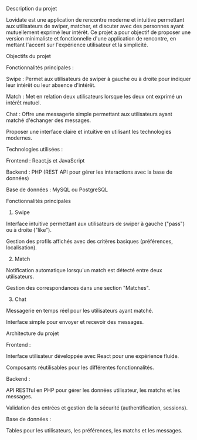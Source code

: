 Description du projet

Lovidate est une application de rencontre moderne et intuitive permettant aux utilisateurs de swiper, matcher, et discuter avec des personnes ayant mutuellement exprimé leur intérêt. Ce projet a pour objectif de proposer une version minimaliste et fonctionnelle d'une application de rencontre, en mettant l'accent sur l'expérience utilisateur et la simplicité.

Objectifs du projet

Fonctionnalités principales :

Swipe : Permet aux utilisateurs de swiper à gauche ou à droite pour indiquer leur intérêt ou leur absence d'intérêt.

Match : Met en relation deux utilisateurs lorsque les deux ont exprimé un intérêt mutuel.

Chat : Offre une messagerie simple permettant aux utilisateurs ayant matché d'échanger des messages.

Proposer une interface claire et intuitive en utilisant les technologies modernes.

Technologies utilisées :

Frontend : React.js et JavaScript

Backend : PHP (REST API pour gérer les interactions avec la base de données)

Base de données : MySQL ou PostgreSQL

Fonctionnalités principales

1. Swipe

Interface intuitive permettant aux utilisateurs de swiper à gauche ("pass") ou à droite ("like").

Gestion des profils affichés avec des critères basiques (préférences, localisation).

2. Match

Notification automatique lorsqu'un match est détecté entre deux utilisateurs.

Gestion des correspondances dans une section "Matches".

3. Chat

Messagerie en temps réel pour les utilisateurs ayant matché.

Interface simple pour envoyer et recevoir des messages.

Architecture du projet

Frontend :

Interface utilisateur développée avec React pour une expérience fluide.

Composants réutilisables pour les différentes fonctionnalités.

Backend :

API RESTful en PHP pour gérer les données utilisateur, les matchs et les messages.

Validation des entrées et gestion de la sécurité (authentification, sessions).

Base de données :

Tables pour les utilisateurs, les préférences, les matchs et les messages.
